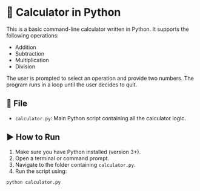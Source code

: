 # 🧮 Calculator in Python

This is a basic command-line calculator written in Python. It supports the following operations:

- Addition
- Subtraction
- Multiplication
- Division

The user is prompted to select an operation and provide two numbers. The program runs in a loop until the user decides to quit.

## 📁 File

- `calculator.py`: Main Python script containing all the calculator logic.

## ▶️ How to Run

1. Make sure you have Python installed (version 3+).
2. Open a terminal or command prompt.
3. Navigate to the folder containing `calculator.py`.
4. Run the script using:

```bash
python calculator.py
